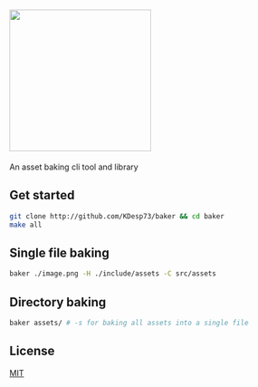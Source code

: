 # <img src="https://github.com/user-attachments/assets/1649706d-df41-4242-84c4-1667442d7537" width=250>

An asset baking cli tool and library

## Get started

```bash
git clone http://github.com/KDesp73/baker && cd baker
make all
```

## Single file baking

```bash
baker ./image.png -H ./include/assets -C src/assets
```

## Directory baking

```bash
baker assets/ # -s for baking all assets into a single file
```

## License

[MIT](./LICENSE)
